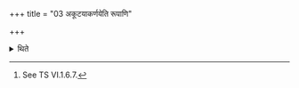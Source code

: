 +++
title = "03 अकूटयाकर्णयेति रूपाणि"

+++

<details><summary>थिते</summary>

3. The peculiarities (of the cow are described in the Brāhmaṇa-texts as follows): “(One purchases Soma for a cow) which is not unhorned and which is not long-eared....”[^1]  


[^1]: See TS VI.1.6.7.
</details>
